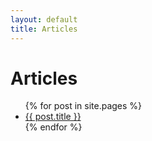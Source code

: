 ```yaml
---
layout: default
title: Articles
---
```

<h1>Articles</h1>
<ul>
    {% for post in site.pages %}
        <li><a href="{{ post.url }}">{{ post.title }}</a></li>
    {% endfor %}
</ul>
